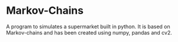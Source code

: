 # Markov-Chains

A program to simulates a supermarket built in python. It is based on Markov-chains and has been created using numpy, pandas and cv2.
